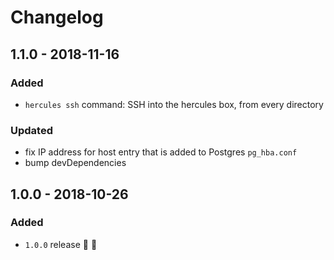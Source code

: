 # Changelog

## 1.1.0 - 2018-11-16

### Added
- `hercules ssh` command: SSH into the hercules box, from every directory

### Updated
- fix IP address for host entry that is added to Postgres `pg_hba.conf`
- bump devDependencies


## 1.0.0 - 2018-10-26

### Added
- `1.0.0` release 🚀 🎉
